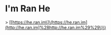 # I'm Ran He

&gt; \[[https://he.ran.im\]\(https://he.ran.im](http://he.ran.im]%28http://he.ran.im%29%29\)\)



